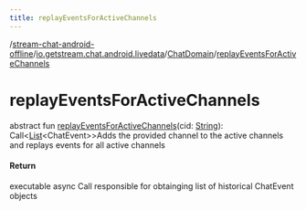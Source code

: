 ```yaml
---
title: replayEventsForActiveChannels
---
```

/[stream-chat-android-offline](../../index.md)/[io.getstream.chat.android.livedata](../index.md)/[ChatDomain](index.md)/[replayEventsForActiveChannels](replayEventsForActiveChannels.md)  
  
  
  
# replayEventsForActiveChannels  
abstract fun [replayEventsForActiveChannels](replayEventsForActiveChannels.md)(cid: [String](https://kotlinlang.org/api/latest/jvm/stdlib/kotlin/-string/index.html)): Call&lt;[List](https://kotlinlang.org/api/latest/jvm/stdlib/kotlin.collections/-list/index.html)&lt;ChatEvent&gt;&gt;Adds the provided channel to the active channels and replays events for all active channels  
  
#### Return  
executable async Call responsible for obtainging list of historical ChatEvent objects
